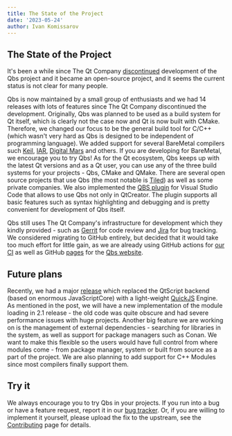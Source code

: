 ```yaml
---
title: The State of the Project
date: '2023-05-24'
author: Ivan Komissarov
---
```


## The State of the Project

It's been a while since The Qt Company
[discontinued](https://www.qt.io/blog/2018/10/29/deprecation-of-qbs) development of the Qbs project
and it became an open-source project, and it seems the current status is not clear for many people.

Qbs is now maintained by a small group of enthusiasts and we had 14 releases with lots of features
since The Qt Company discontinued the development. Originally, Qbs was planned to be used as a
build system for Qt itself, which is clearly not the case now and Qt is now built with CMake.
Therefore, we changed our focus to be the general build tool for C/C++
(which wasn't very hard as Qbs is designed to be independent of programming language).
We added support for several BareMetal compilers such [Keil](https://www.keil.com),
[IAR](https://www.iar.com), [Digital Mars](https://www.digitalmars.com) and others. If you are
developing for BareMetal, we encourage you to try Qbs! As for the Qt ecosystem, Qbs keeps up with
the latest Qt versions and as a Qt user, you can use any of the three build systems for your
projects - Qbs, CMake and QMake. There are several open source projects that use Qbs (the most
notable is [Tiled](https://www.mapeditor.org)) as well as some private companies.
We also implemented the
[QBS plugin](https://marketplace.visualstudio.com/items?itemName=qbs-community.qbs-tools) for
Visual Studio Code that allows to use Qbs not only in QtCreator. The plugin supports all basic
features such as syntax highlighting and debugging and is pretty convenient for
development of Qbs itself.

Qbs still uses The Qt Company's infrastructure for development which they kindly provided - such as
[Gerrit](https://codereview.qt-project.org/q/project:qbs%252Fqbs+status:open) for code review
and [Jira](https://bugreports.qt.io/browse/QBS/) for bug tracking. We considered migrating to
GitHub entirely, but decided that it would take too much effort for little gain, as we are already
using GitHub actions for [our CI](https://github.com/qbs/qbs/actions) as well as GitHub
[pages](https://github.com/qbs/qbs.io) for the [Qbs website](https://qbs.io).


## Future plans

Recently, we had a major [release](https://qbs.io/blog/release-2.0.0/) which replaced the QtScript
backend (based on enormous JavaScriptCore) with a light-weight
[QuickJS](https://bellard.org/quickjs/) Engine. As mentioned in the post, we will have a new
implementation of the module loading in 2.1 release - the old code was quite obscure and had severe
performance issues with huge projects. Another big feature we are working on is the management of
external dependencies - searching for libraries in the system, as well as support for package
managers such as Conan. We want to make this flexible so the users would have full control from
where modules come - from package manager, system or built from source as a part of the project.
We are also planning to add support for C++ Modules since most compilers finally support them.

## Try it

We always encourage you to try Qbs in your projects. If you run into a bug or have a feature
request, report it in our [bug tracker](https://bugreports.qt.io/browse/QBS/). Or, if you are
willing to implement it yourself, please upload the fix to the upstream, see the
[Contributing](https://github.com/qbs/qbs/blob/master/CONTRIBUTING.md) page for details.
